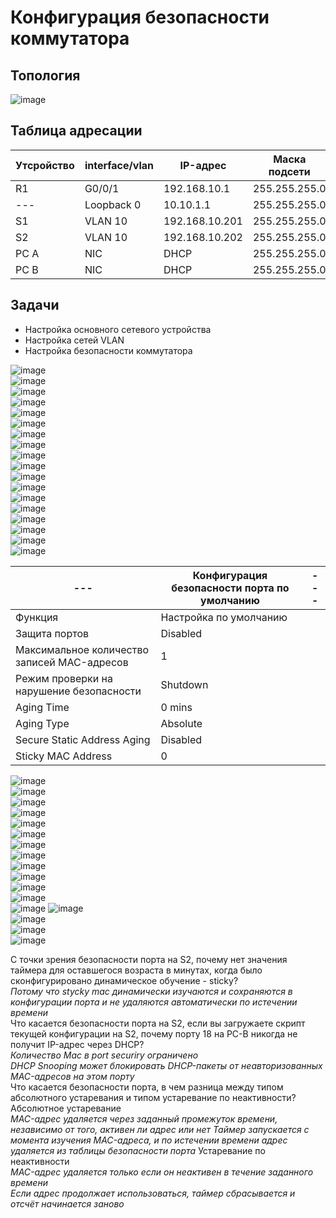 # Конфигурация безопасности коммутатора  
## Топология  
![image](https://github.com/user-attachments/assets/027ec68e-92e7-47d0-9f38-6c15c79fe876)  
## Таблица адресации  
Утсройство | interface/vlan | IP-адрес | Маска подсети   
--- | --- | ---- | ----  
R1 | G0/0/1 | 192.168.10.1 | 255.255.255.0 
--- | Loopback 0 | 10.10.1.1 | 255.255.255.0
S1 | VLAN 10 | 192.168.10.201 | 255.255.255.0
S2 | VLAN 10 | 192.168.10.202 | 255.255.255.0 
PC A | NIC | DHCP | 255.255.255.0
PC B | NIC | DHCP | 255.255.255.0 
## Задачи   
* Настройка основного сетевого устройства  
* Настройка сетей VLAN
* Настройка безопасности коммутатора

![image](https://github.com/user-attachments/assets/e56a233b-e163-4be0-9aba-f3e3e3ec4679)     
![image](https://github.com/user-attachments/assets/c6a93dad-6c05-412f-bca9-4a5df7023f65)  
![image](https://github.com/user-attachments/assets/07e01432-8303-4ee3-99b7-1f20dfbfe802)  
![image](https://github.com/user-attachments/assets/a6388593-3a07-4e61-8833-600aed6ba8e6)  
![image](https://github.com/user-attachments/assets/6746ac13-fb51-4930-9aaf-f471d6458b7e)  
![image](https://github.com/user-attachments/assets/7963d424-f327-487a-809e-aa8731d21f64)  
![image](https://github.com/user-attachments/assets/2cd0cbab-7e1b-4cbc-a087-662c51d93a95)  
![image](https://github.com/user-attachments/assets/2f93dfef-5516-4450-b4ea-fc266339ce3c)  
![image](https://github.com/user-attachments/assets/f8b32bd9-2627-4702-a21e-cda67da5f1c0)  
![image](https://github.com/user-attachments/assets/e4deba3b-580b-4586-b6a1-9acb743e082c)  
![image](https://github.com/user-attachments/assets/78d67616-43ff-410f-94f4-b2320249a025)  
![image](https://github.com/user-attachments/assets/0fcbf430-566f-4fd2-9178-a8b9ba5a5b2e)  
![image](https://github.com/user-attachments/assets/6e3c2ce4-306e-4735-9a75-1001f11989a0)   
![image](https://github.com/user-attachments/assets/487410d1-5173-413c-97fd-2a0607b90e3d)  
![image](https://github.com/user-attachments/assets/589958ab-b704-452a-92bd-73585e5d091d)  
![image](https://github.com/user-attachments/assets/4c9a6cd9-71fa-4114-82f8-6c4c0057344a)  
![image](https://github.com/user-attachments/assets/b4980fa3-b967-499e-8d71-1c91f10b929a)  
![image](https://github.com/user-attachments/assets/100164e8-7032-4e3d-800b-d9bf558b00e1)  

--- | Конфигурация безопасности порта по умолчанию | ---
-- | -- | ---
Функция | Настройка по умолчанию 
Защита портов | Disabled
Максимальное количество записей MAC-адресов | 1 
Режим проверки на нарушение безопасности | Shutdown
Aging Time | 0 mins  
Aging Type | Absolute  
Secure Static Address Aging | Disabled
Sticky MAC Address | 0
![image](https://github.com/user-attachments/assets/937ea7e3-702d-4deb-8b91-533ec5dd61c0)  
![image](https://github.com/user-attachments/assets/4089f4c5-e140-41d8-85c4-a125eca8ba9f)  
![image](https://github.com/user-attachments/assets/ca8da01a-93e7-4113-b8a3-5befd458e3ec)  
![image](https://github.com/user-attachments/assets/48a30f2a-80c7-4c82-b716-cd446fc929a1)  
![image](https://github.com/user-attachments/assets/1dc04b62-9c5b-4af3-9fe9-633cbdd182d1)  
![image](https://github.com/user-attachments/assets/a0e4801a-0fa5-42a5-ae65-44cc0f1343e4)   
![image](https://github.com/user-attachments/assets/7cbb1c4e-69ff-4cb8-b2cb-0fc130d2cba2)   
![image](https://github.com/user-attachments/assets/4f7959bd-a8ea-48a2-9c37-559364f6ae38)  
![image](https://github.com/user-attachments/assets/a99900de-e7cf-473b-8fd6-a17f9109d2ee)  
![image](https://github.com/user-attachments/assets/d5ad64be-6dfc-4f61-8d91-63e08060c367)  
![image](https://github.com/user-attachments/assets/6e92fce8-ccdc-496b-8330-b2dbec531637)  
![image](https://github.com/user-attachments/assets/a5e18f6c-0d57-43e1-97a4-4a3b619c98fa)  
![image](https://github.com/user-attachments/assets/1e32c593-55ef-4535-a880-b6162c8d70e2)
![image](https://github.com/user-attachments/assets/458b481d-ba57-4eb9-be27-9dd32b338d89)  
![image](https://github.com/user-attachments/assets/a4472764-daad-4a10-8157-a61b9898ba4e)  
![image](https://github.com/user-attachments/assets/be847697-6972-4908-990c-38fa421905f2)  
![image](https://github.com/user-attachments/assets/86164350-3d6f-4951-93f1-fb0e6cadb0b3)  

С точки зрения безопасности порта на S2, почему нет значения таймера для оставшегося возраста в минутах, когда было сконфигурировано динамическое обучение - sticky?  
_Потому что stycky mac динамически изучаются и сохраняются в конфигурации порта и не удаляются автоматически по истечении времени_  
Что касается безопасности порта на S2, если вы загружаете скрипт текущей конфигурации на S2, почему порту 18 на PC-B никогда не получит IP-адрес через DHCP?  
_Количество Mac в port securiry ограничено_  
_DHCP Snooping  может блокировать DHCP-пакеты от неавторизованных MAC-адресов на этом порту_  
Что касается безопасности порта, в чем разница между типом абсолютного устаревания и типом устаревание по неактивности?
Абсолютное устаревание  
_MAC-адрес удаляется через заданный промежуток времени, независимо от того, активен ли адрес или нет_
_Таймер запускается с момента изучения MAC-адреса, и по истечении времени адрес удаляется из таблицы безопасности порта_
Устаревание по неактивности  
_MAC-адрес удаляется только если он неактивен в течение заданного времени_  
_Если адрес продолжает использоваться, таймер сбрасывается и отсчёт начинается заново_
